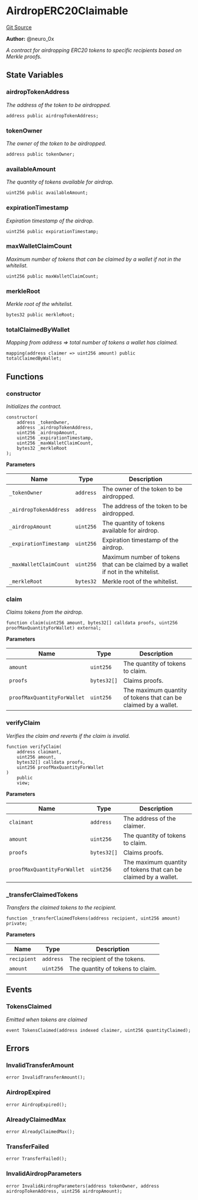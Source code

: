 # AirdropERC20Claimable
[Git Source](https://github.com/neuro0x/CoinGenie-contracts/blob/0ff0bc3fd275beec72c45dbd48acbf4c3729be77/src/AirdropERC20Claimable.sol)

**Author:**
@neuro_0x

*A contract for airdropping ERC20 tokens to specific recipients based on Merkle proofs.*


## State Variables
### airdropTokenAddress
*The address of the token to be airdropped.*


```solidity
address public airdropTokenAddress;
```


### tokenOwner
*The owner of the token to be airdropped.*


```solidity
address public tokenOwner;
```


### availableAmount
*The quantity of tokens available for airdrop.*


```solidity
uint256 public availableAmount;
```


### expirationTimestamp
*Expiration timestamp of the airdrop.*


```solidity
uint256 public expirationTimestamp;
```


### maxWalletClaimCount
*Maximum number of tokens that can be claimed by a wallet if not in the whitelist.*


```solidity
uint256 public maxWalletClaimCount;
```


### merkleRoot
*Merkle root of the whitelist.*


```solidity
bytes32 public merkleRoot;
```


### totalClaimedByWallet
*Mapping from address => total number of tokens a wallet has claimed.*


```solidity
mapping(address claimer => uint256 amount) public totalClaimedByWallet;
```


## Functions
### constructor

*Initializes the contract.*


```solidity
constructor(
    address _tokenOwner,
    address _airdropTokenAddress,
    uint256 _airdropAmount,
    uint256 _expirationTimestamp,
    uint256 _maxWalletClaimCount,
    bytes32 _merkleRoot
);
```
**Parameters**

|Name|Type|Description|
|----|----|-----------|
|`_tokenOwner`|`address`|The owner of the token to be airdropped.|
|`_airdropTokenAddress`|`address`|The address of the token to be airdropped.|
|`_airdropAmount`|`uint256`|The quantity of tokens available for airdrop.|
|`_expirationTimestamp`|`uint256`|Expiration timestamp of the airdrop.|
|`_maxWalletClaimCount`|`uint256`|Maximum number of tokens that can be claimed by a wallet if not in the whitelist.|
|`_merkleRoot`|`bytes32`|Merkle root of the whitelist.|


### claim

*Claims tokens from the airdrop.*


```solidity
function claim(uint256 amount, bytes32[] calldata proofs, uint256 proofMaxQuantityForWallet) external;
```
**Parameters**

|Name|Type|Description|
|----|----|-----------|
|`amount`|`uint256`|The quantity of tokens to claim.|
|`proofs`|`bytes32[]`|Claims proofs.|
|`proofMaxQuantityForWallet`|`uint256`|The maximum quantity of tokens that can be claimed by a wallet.|


### verifyClaim

*Verifies the claim and reverts if the claim is invalid.*


```solidity
function verifyClaim(
    address claimant,
    uint256 amount,
    bytes32[] calldata proofs,
    uint256 proofMaxQuantityForWallet
)
    public
    view;
```
**Parameters**

|Name|Type|Description|
|----|----|-----------|
|`claimant`|`address`|The address of the claimer.|
|`amount`|`uint256`|The quantity of tokens to claim.|
|`proofs`|`bytes32[]`|Claims proofs.|
|`proofMaxQuantityForWallet`|`uint256`|The maximum quantity of tokens that can be claimed by a wallet.|


### _transferClaimedTokens

*Transfers the claimed tokens to the recipient.*


```solidity
function _transferClaimedTokens(address recipient, uint256 amount) private;
```
**Parameters**

|Name|Type|Description|
|----|----|-----------|
|`recipient`|`address`|The recipient of the tokens.|
|`amount`|`uint256`|The quantity of tokens to claim.|


## Events
### TokensClaimed
*Emitted when tokens are claimed*


```solidity
event TokensClaimed(address indexed claimer, uint256 quantityClaimed);
```

## Errors
### InvalidTransferAmount

```solidity
error InvalidTransferAmount();
```

### AirdropExpired

```solidity
error AirdropExpired();
```

### AlreadyClaimedMax

```solidity
error AlreadyClaimedMax();
```

### TransferFailed

```solidity
error TransferFailed();
```

### InvalidAirdropParameters

```solidity
error InvalidAirdropParameters(address tokenOwner, address airdropTokenAddress, uint256 airdropAmount);
```

